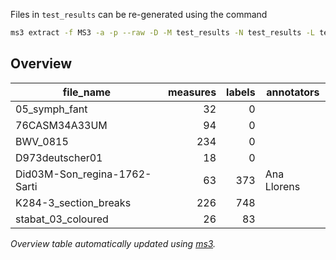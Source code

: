 Files in `test_results` can be re-generated using the command

```bash
ms3 extract -f MS3 -a -p --raw -D -M test_results -N test_results -L test_results
```

## Overview
|         file_name          |measures|labels|annotators |
|----------------------------|-------:|-----:|-----------|
|05_symph_fant               |      32|     0|           |
|76CASM34A33UM               |      94|     0|           |
|BWV_0815                    |     234|     0|           |
|D973deutscher01             |      18|     0|           |
|Did03M-Son_regina-1762-Sarti|      63|   373|Ana Llorens|
|K284-3_section_breaks       |     226|   748|           |
|stabat_03_coloured          |      26|    83|           |


*Overview table automatically updated using [ms3](https://johentsch.github.io/ms3/).*
